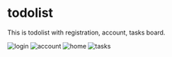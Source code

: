 # todolist
This is todolist with registration, account, tasks board.

![login](https://user-images.githubusercontent.com/81637414/114267269-45b4fa80-9a03-11eb-93ae-7176e4dea7fb.png)
![account](https://user-images.githubusercontent.com/81637414/114267272-46e62780-9a03-11eb-9d06-afe70f94b9d4.png)
![home](https://user-images.githubusercontent.com/81637414/114267274-48175480-9a03-11eb-81c2-59c24f9195b6.png)
![tasks](https://user-images.githubusercontent.com/81637414/114267277-49488180-9a03-11eb-8e80-e7381b98e347.png)

